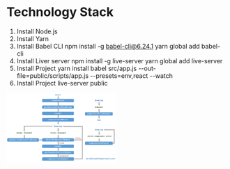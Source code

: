 # Technology Stack

1. Install Node.js
2. Install Yarn
3. Install Babel CLI
    npm install -g babel-cli@6.24.1
    yarn global add babel-cli
4. Install Liver server
    npm install -g live-server
    yarn global add live-server
5. Install Project
    yarn install
    babel src/app.js --out-file=public/scripts/app.js --presets=env,react --watch
6. Install Project
    live-server public

<img src="screenshots/react-component-lifecycle-methods-diagram.png" width="50%" />

